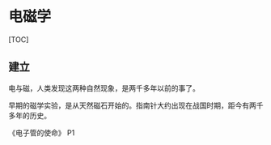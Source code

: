 # 电磁学

[TOC]

## 建立

电与磁，人类发现这两种自然现象，是两千多年以前的事了。

早期的磁学实验，是从天然磁石开始的。指南针大约出现在战国时期，距今有两千多年的历史。

《电子管的使命》 P1